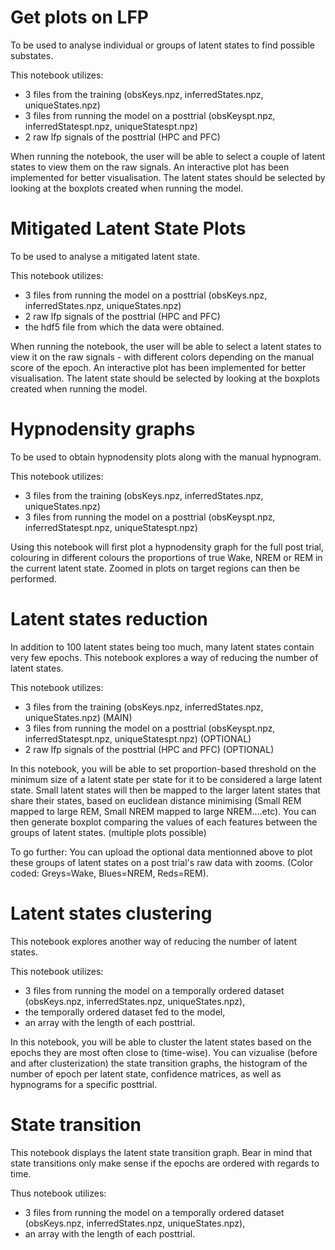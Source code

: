 # Get plots on LFP
To be used to analyse individual or groups of latent states to find possible substates.

This notebook utilizes:
- 3 files from the training (obsKeys.npz, inferredStates.npz, uniqueStates.npz)
- 3 files from running the model on a posttrial (obsKeyspt.npz, inferredStatespt.npz, uniqueStatespt.npz)
- 2 raw lfp signals of the posttrial (HPC and PFC)

When running the notebook, the user will be able to select a couple of latent states to view them on the raw signals.
An interactive plot has been implemented for better visualisation.
The latent states should be selected by looking at the boxplots created when running the model.


# Mitigated Latent State Plots
To be used to analyse a mitigated latent state.

This notebook utilizes:
- 3 files from running the model on a posttrial (obsKeys.npz, inferredStates.npz, uniqueStates.npz)
- 2 raw lfp signals of the posttrial (HPC and PFC)
- the hdf5 file from which the data were obtained.

When running the notebook, the user will be able to select a latent states to view it on the raw signals - with different colors depending on the manual score of the epoch.
An interactive plot has been implemented for better visualisation.
The latent state should be selected by looking at the boxplots created when running the model.


# Hypnodensity graphs
To be used to obtain hypnodensity plots along with the manual hypnogram.

This notebook utilizes:
- 3 files from the training (obsKeys.npz, inferredStates.npz, uniqueStates.npz)
- 3 files from running the model on a posttrial (obsKeyspt.npz, inferredStatespt.npz, uniqueStatespt.npz)

Using this notebook will first plot a hypnodensity graph for the full post trial, colouring in different colours the proportions of true Wake, NREM or REM in the current latent state. Zoomed in plots on target regions can then be performed.


# Latent states reduction
In addition to 100 latent states being too much, many latent states contain very few epochs. This notebook explores a way of reducing the number of latent states. 

This notebook utilizes:
- 3 files from the training (obsKeys.npz, inferredStates.npz, uniqueStates.npz) (MAIN)
- 3 files from running the model on a posttrial (obsKeyspt.npz, inferredStatespt.npz, uniqueStatespt.npz) (OPTIONAL)
- 2 raw lfp signals of the posttrial (HPC and PFC) (OPTIONAL)

In this notebook, you will be able to set proportion-based threshold on the minimum size of a latent state per state for it to be considered a large latent state. Small latent states will then be mapped to the larger latent states that share their states, based on euclidean distance minimising (Small REM mapped to large REM, Small NREM mapped to large NREM....etc).
You can then generate boxplot comparing the values of each features between the groups of latent states. (multiple plots possible)

To go further:
You can upload the optional data mentionned above to plot these groups of latent states on a post trial's raw data with zooms. (Color coded: Greys=Wake, Blues=NREM, Reds=REM).

# Latent states clustering
This notebook explores another way of reducing the number of latent states. 

This notebook utilizes:
- 3 files from running the model on a temporally ordered dataset (obsKeys.npz, inferredStates.npz, uniqueStates.npz),
- the temporally ordered dataset fed to the model,
- an array with the length of each posttrial.

In this notebook, you will be able to cluster the latent states based on the epochs they are most often close to (time-wise).
You can vizualise (before and after clusterization) the state transition graphs, the histogram of the number of epoch per latent state, confidence matrices,  as well as hypnograms for a specific posttrial.

# State transition
This notebook displays the latent state transition graph. Bear in mind that state transitions only make sense if the epochs are ordered with regards to time.

Thus notebook utilizes:
- 3 files from running the model on a temporally ordered dataset (obsKeys.npz, inferredStates.npz, uniqueStates.npz),
- an array with the length of each posttrial.
